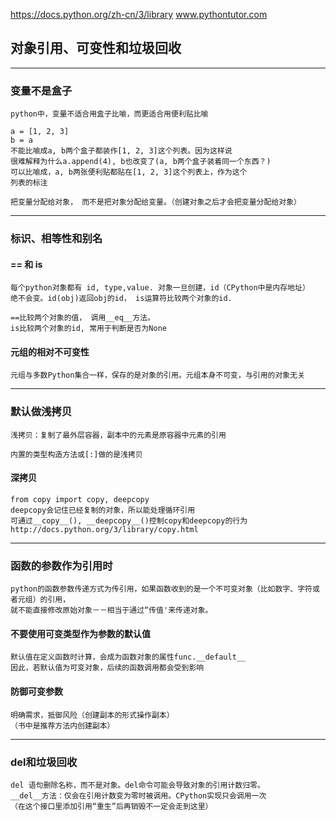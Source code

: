 https://docs.python.org/zh-cn/3/library
www.pythontutor.com
## 对象引用、可变性和垃圾回收

---

### 变量不是盒子

    python中，变量不适合用盒子比喻，而更适合用便利贴比喻 
    
    a = [1, 2, 3]
    b = a
    不能比喻成a, b两个盒子都装作[1, 2, 3]这个列表。因为这样说  
    很难解释为什么a.append(4), b也改变了(a, b两个盒子装着同一个东西？)
    可以比喻成，a, b两张便利贴都贴在[1, 2, 3]这个列表上，作为这个  
    列表的标注

    把变量分配给对象， 而不是把对象分配给变量。（创建对象之后才会把变量分配给对象）

---
### 标识、相等性和别名

#### == 和 is
    每个python对象都有 id, type,value. 对象一旦创建，id（CPython中是内存地址）
    绝不会变。id(obj)返回obj的id， is运算符比较两个对象的id.

    ==比较两个对象的值， 调用__eq__方法。
    is比较两个对象的id, 常用于判断是否为None

#### 元组的相对不可变性
    元组与多数Python集合一样，保存的是对象的引用。元组本身不可变，与引用的对象无关

---
### 默认做浅拷贝
    浅拷贝：复制了最外层容器，副本中的元素是原容器中元素的引用

    内置的类型构造方法或[:]做的是浅拷贝

#### 深拷贝
    from copy import copy, deepcopy
    deepcopy会记住已经复制的对象，所以能处理循环引用
    可通过__copy__(), __deepcopy__()控制copy和deepcopy的行为
    http://docs.python.org/3/library/copy.html

---

### 函数的参数作为引用时
    python的函数参数传递方式为传引用，如果函数收到的是一个不可变对象（比如数字、字符或者元组）的引用，  
    就不能直接修改原始对象－－相当于通过“传值'来传递对象。

#### 不要使用可变类型作为参数的默认值
    默认值在定义函数时计算，会成为函数对象的属性func.__default__
    因此，若默认值为可变对象，后续的函数调用都会受到影响

#### 防御可变参数
    明确需求，抵御风险（创建副本的形式操作副本）
    （书中是推荐方法内创建副本）

---

### del和垃圾回收
    del 语句删除名称，而不是对象。del命令可能会导致对象的引用计数归零。
    __del__方法：仅会在引用计数变为零时被调用。CPython实现只会调用一次
    （在这个接口里添加引用“重生”后再销毁不一定会走到这里）

